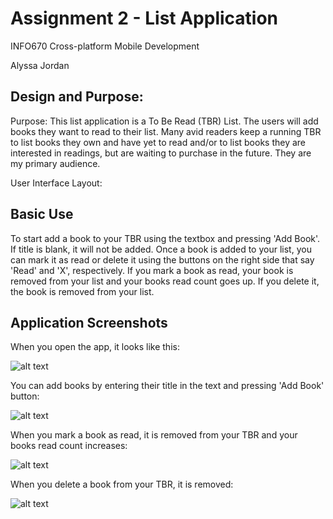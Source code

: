 # Assignment 2 - List Application 
INFO670 Cross-platform Mobile Development

Alyssa Jordan

## Design and Purpose:
Purpose: This list application is a To Be Read (TBR) List. The users will add books they want to read to their list. Many avid readers keep a running TBR to list books they own and have yet to read and/or to list books they are interested in readings, but are waiting to purchase in the future. They are my primary audience.

User Interface Layout:

## Basic Use
To start add a book to your TBR using the textbox and pressing 'Add Book'. If title is blank, it will not be added. Once a book is added to your list, you can mark it as read or delete it using the buttons on the right side that say 'Read' and 'X', respectively. If you mark a book as read, your book is removed from your list and your books read count goes up. If you delete it, the book is removed from your list.

## Application Screenshots

When you open the app, it looks like this:

![alt text](https://github.com/alyssaaj/INFO670MobileDev/blob/c24cd65944bfe1ba1b86adcf46a6fb5fc2bcd102/Assignment2/homepage.png)


You can add books by entering their title in the text and pressing 'Add Book' button:

![alt text](https://github.com/alyssaaj/INFO670MobileDev/blob/10284b57bfbc3daf0a56d77de599c9eeee10a835/Assignment2/addbooks.png)


When you mark a book as read, it is removed from your TBR and your books read count increases:

![alt text](https://github.com/alyssaaj/INFO670MobileDev/blob/c24cd65944bfe1ba1b86adcf46a6fb5fc2bcd102/Assignment2/readbooks.png)


When you delete a book from your TBR, it is removed:

![alt text](https://github.com/alyssaaj/INFO670MobileDev/blob/c24cd65944bfe1ba1b86adcf46a6fb5fc2bcd102/Assignment2/deletebooks.png)



